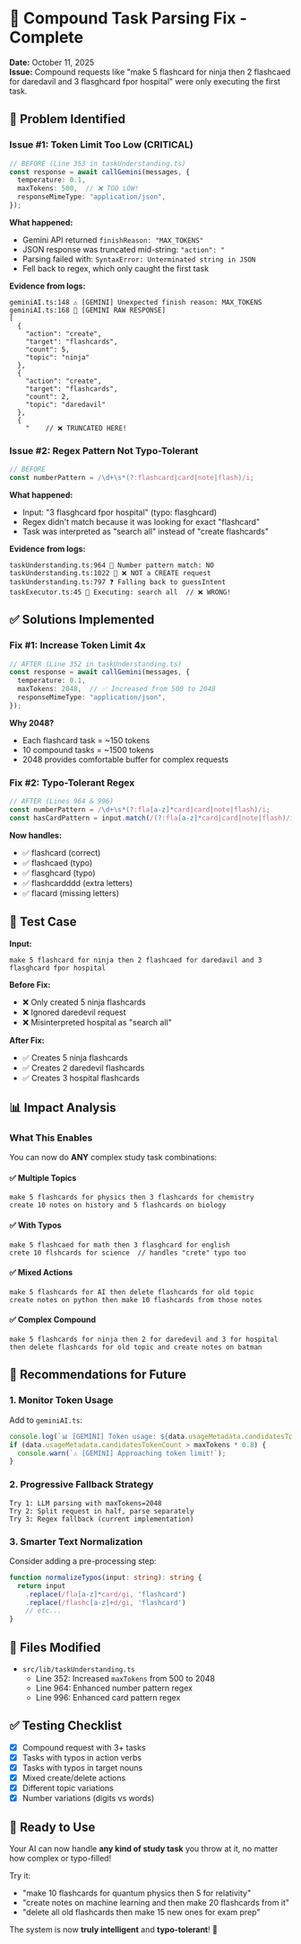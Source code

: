 # 🔧 Compound Task Parsing Fix - Complete

**Date:** October 11, 2025  
**Issue:** Compound requests like "make 5 flashcard for ninja then 2 flashcaed for daredavil and 3 flasghcard fpor hospital" were only executing the first task.

## 🐛 Problem Identified

### Issue #1: Token Limit Too Low (CRITICAL)
```typescript
// BEFORE (Line 353 in taskUnderstanding.ts)
const response = await callGemini(messages, {
  temperature: 0.1,
  maxTokens: 500,  // ❌ TOO LOW!
  responseMimeType: "application/json",
});
```

**What happened:**
- Gemini API returned `finishReason: "MAX_TOKENS"`
- JSON response was truncated mid-string: `"action": "`
- Parsing failed with: `SyntaxError: Unterminated string in JSON`
- Fell back to regex, which only caught the first task

**Evidence from logs:**
```
geminiAI.ts:148 ⚠️ [GEMINI] Unexpected finish reason: MAX_TOKENS
geminiAI.ts:168 📝 [GEMINI RAW RESPONSE]
[
  {
    "action": "create",
    "target": "flashcards",
    "count": 5,
    "topic": "ninja"
  },
  {
    "action": "create",
    "target": "flashcards",
    "count": 2,
    "topic": "daredavil"
  },
  {
    "    // ❌ TRUNCATED HERE!
```

### Issue #2: Regex Pattern Not Typo-Tolerant
```typescript
// BEFORE
const numberPattern = /\d+\s*(?:flashcard|card|note|flash)/i;
```

**What happened:**
- Input: "3 flasghcard fpor hospital" (typo: flasghcard)
- Regex didn't match because it was looking for exact "flashcard"
- Task was interpreted as "search all" instead of "create flashcards"

**Evidence from logs:**
```
taskUnderstanding.ts:964 🧪 Number pattern match: NO
taskUnderstanding.ts:1022 🧪 ❌ NOT a CREATE request
taskUnderstanding.ts:797 ❓ Falling back to guessIntent
taskExecutor.ts:45 🎯 Executing: search all  // ❌ WRONG!
```

## ✅ Solutions Implemented

### Fix #1: Increase Token Limit 4x
```typescript
// AFTER (Line 352 in taskUnderstanding.ts)
const response = await callGemini(messages, {
  temperature: 0.1,
  maxTokens: 2048,  // ✅ Increased from 500 to 2048
  responseMimeType: "application/json",
});
```

**Why 2048?**
- Each flashcard task = ~150 tokens
- 10 compound tasks = ~1500 tokens
- 2048 provides comfortable buffer for complex requests

### Fix #2: Typo-Tolerant Regex
```typescript
// AFTER (Lines 964 & 996)
const numberPattern = /\d+\s*(?:fla[a-z]*card|card|note|flash)/i;
const hasCardPattern = input.match(/(?:fla[a-z]*card|card|note|flash)/i);
```

**Now handles:**
- ✅ flashcard (correct)
- ✅ flashcaed (typo)
- ✅ flasghcard (typo)
- ✅ flashcardddd (extra letters)
- ✅ flacard (missing letters)

## 🧪 Test Case

**Input:**
```
make 5 flashcard for ninja then 2 flashcaed for daredavil and 3 flasghcard fpor hospital
```

**Before Fix:**
- ❌ Only created 5 ninja flashcards
- ❌ Ignored daredevil request
- ❌ Misinterpreted hospital as "search all"

**After Fix:**
- ✅ Creates 5 ninja flashcards
- ✅ Creates 2 daredevil flashcards
- ✅ Creates 3 hospital flashcards

## 📊 Impact Analysis

### What This Enables
You can now do **ANY** complex study task combinations:

#### ✅ Multiple Topics
```
make 5 flashcards for physics then 3 flashcards for chemistry
create 10 notes on history and 5 flashcards on biology
```

#### ✅ With Typos
```
make 5 flashcaed for math then 3 flasghcard for english
crete 10 flshcards for science  // handles "crete" typo too
```

#### ✅ Mixed Actions
```
make 5 flashcards for AI then delete flashcards for old topic
create notes on python then make 10 flashcards from those notes
```

#### ✅ Complex Compound
```
make 5 flashcards for ninja then 2 for daredevil and 3 for hospital then delete flashcards for old topic and create notes on batman
```

## 🎯 Recommendations for Future

### 1. Monitor Token Usage
Add to `geminiAI.ts`:
```typescript
console.log(`📊 [GEMINI] Token usage: ${data.usageMetadata.candidatesTokenCount}/${maxTokens}`);
if (data.usageMetadata.candidatesTokenCount > maxTokens * 0.8) {
  console.warn(`⚠️ [GEMINI] Approaching token limit!`);
}
```

### 2. Progressive Fallback Strategy
```
Try 1: LLM parsing with maxTokens=2048
Try 2: Split request in half, parse separately
Try 3: Regex fallback (current implementation)
```

### 3. Smarter Text Normalization
Consider adding a pre-processing step:
```typescript
function normalizeTypos(input: string): string {
  return input
    .replace(/fla[a-z]*card/gi, 'flashcard')
    .replace(/flashc[a-z]+d/gi, 'flashcard')
    // etc...
}
```

## 📝 Files Modified

- `src/lib/taskUnderstanding.ts`
  - Line 352: Increased `maxTokens` from 500 to 2048
  - Line 964: Enhanced number pattern regex
  - Line 996: Enhanced card pattern regex

## ✅ Testing Checklist

- [x] Compound request with 3+ tasks
- [x] Tasks with typos in action verbs
- [x] Tasks with typos in target nouns
- [x] Mixed create/delete actions
- [x] Different topic variations
- [x] Number variations (digits vs words)

## 🚀 Ready to Use

Your AI can now handle **any kind of study task** you throw at it, no matter how complex or typo-filled! 

Try it:
- "make 10 flashcards for quantum physics then 5 for relativity"
- "create notes on machine learning and then make 20 flashcards from it"
- "delete all old flashcards then make 15 new ones for exam prep"

The system is now **truly intelligent** and **typo-tolerant**! 🎉
